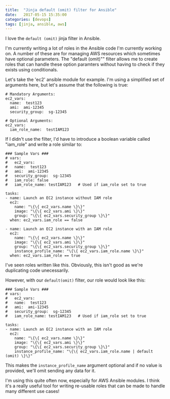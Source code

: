 ```yaml
---
title:  "Jinja default (omit) filter for Ansible"
date:   2017-05-15 15:35:00
categories: [devops]
tags: [jinja, ansible, aws]
---
```


I love the ```default (omit)``` jinja filter in Ansible.

I'm currently writing a lot of roles in the Ansible code I'm currently working on.  A number of these are for managing AWS resources which sometimes have optional parameters.  The "default (omit)"" filter allows me to create roles that can handle these option paramters without having to check if they exists using conditionals.

Let's take the 'ec2' ansible module for example.  I'm using a simplified set of arguments here, but let's assume that the following is true:

```
# Mandatory Arguments:
ec2_vars:
  name:  test123
  ami:  ami-12345
  security_group:  sg-12345

# Optional Arguments:
ec2_vars:
  iam_role_name:  testIAM123

```

If I didn't use the filter, I'd have to introduce a boolean variable called "iam_role" and write a role similar to:

```
### Sample Vars ###
# vars:
#   ec2_vars:
#   name:  test123
#   ami:  ami-12345
#   security_group:  sg-12345
#   iam_role: false
#   iam_role_name: testIAM123   # Used if iam_role set to true

tasks:
- name: Launch an EC2 instance without IAM role
  ec2:
    name: "\{\{ ec2_vars.name \}\}"
    image: "\{\{ ec2_vars.ami \}\}"
    group: "\{\{ ec2_vars.security_group \}\}"
  when: ec2_vars.iam_role == false

- name: Launch an EC2 instance with an IAM role
  ec2:
    name: "\{\{ ec2_vars.name \}\}"
    image: "\{\{ ec2_vars.ami \}\}"
    group: "\{\{ ec2_vars.security_group \}\}"
    instance_profile_name: "\{\{ ec2_vars.iam_role.name \}\}"
  when: ec2_vars.iam_role == true

```

I've seen roles written like this.  Obviously, this isn't good as we're duplicating code unecessarily.

However, with our ```default(omit)``` filter, our role would look like this:

```
### Sample Vars ###
# vars:
#   ec2_vars:
#   name:  test123
#   ami:  ami-12345
#   security_group:  sg-12345
#   iam_role_name: testIAM123   # Used if iam_role set to true

tasks:
- name: Launch an EC2 instance with an IAM role
  ec2:
    name: "\{\{ ec2_vars.name \}\}"
    image: "\{\{ ec2_vars.ami \}\}"
    group: "\{\{ ec2_vars.security_group \}\}"
    instance_profile_name: "\{\{ ec2_vars.iam_role.name | default (omit) \}\}"

```

This makes the ```instance_profile_name``` argument optional and if no value is provided, we'll omit sending any data for it.

I'm using this quite often now, especially for AWS Ansible modules.  I think it's a really useful tool for writing re-usable roles that can be made to handle many different use cases!
